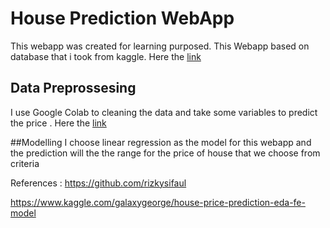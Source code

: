 # **House Prediction WebApp**

This webapp was created for learning purposed.
This Webapp based on database that i took from kaggle. Here the [link](https://www.kaggle.com/shree1992/housedata "`link`")
## Data Preprossesing
I use Google Colab to cleaning the data and take some variables to predict the price . Here the [link](https://colab.research.google.com/drive/1svaiMAqSpXKS9g23BbE4xOwHwlAsPwFp?usp=sharing "link")

##Modelling
I choose linear regression as the model for this webapp and the prediction will the the range for the price of house that we choose from criteria

References : 
https://github.com/rizkysifaul

https://www.kaggle.com/galaxygeorge/house-price-prediction-eda-fe-model


